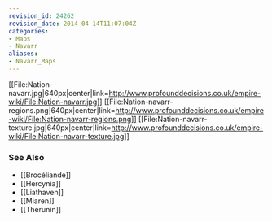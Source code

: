 ```yaml
---
revision_id: 24262
revision_date: 2014-04-14T11:07:04Z
categories:
- Maps
- Navarr
aliases:
- Navarr_Maps
---
```




[[File:Nation-navarr.jpg|640px|center|link=http://www.profounddecisions.co.uk/empire-wiki/File:Nation-navarr.jpg]]
[[File:Nation-navarr-regions.png|640px|center|link=http://www.profounddecisions.co.uk/empire-wiki/File:Nation-navarr-regions.png]]
[[File:Nation-navarr-texture.jpg|640px|center|link=http://www.profounddecisions.co.uk/empire-wiki/File:Nation-navarr-texture.jpg]]

### See Also
* [[Brocéliande]]
* [[Hercynia]]
* [[Liathaven]]
* [[Miaren]]
* [[Therunin]]




